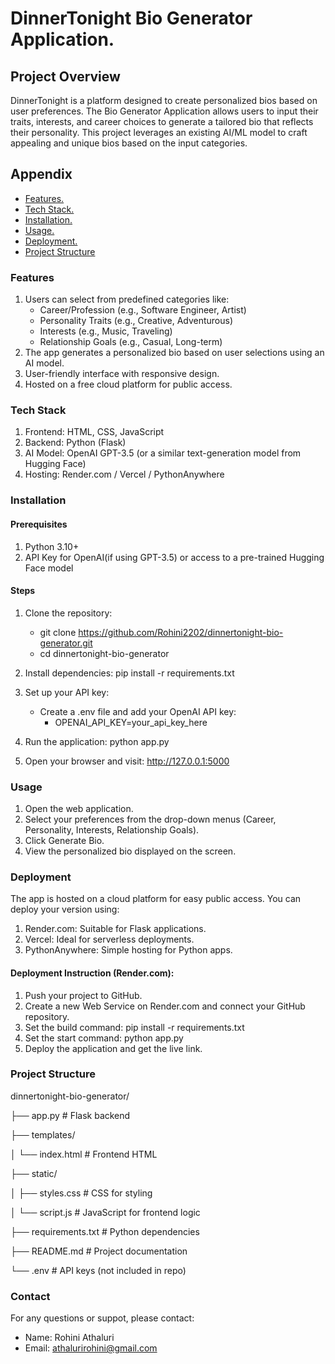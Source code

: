 # **DinnerTonight Bio Generator Application.**

## Project Overview

DinnerTonight is a platform designed to create personalized bios based on user preferences. The Bio Generator Application allows users to input their traits, interests, and career choices to generate a tailored bio that reflects their personality. This project leverages an existing AI/ML model to craft appealing and unique bios based on the input categories.


## Appendix
- [Features.](#features)
- [Tech Stack.](#tech-stack) 
- [Installation.](#installation)
- [Usage.](#usage) 
- [Deployment.](#deployment) 
- [Project Structure](#project-structure)


### Features
1. Users can select from predefined categories like:
    - Career/Profession (e.g., Software Engineer, Artist)
    - Personality Traits (e.g., Creative, Adventurous)
    - Interests (e.g., Music, Traveling)
    - Relationship Goals (e.g., Casual, Long-term)
2. The app generates a personalized bio based on user selections using an AI model.
3. User-friendly interface with responsive design.
4. Hosted on a free cloud platform for public access.

### Tech Stack

1. Frontend: HTML, CSS, JavaScript
2. Backend: Python (Flask)
3. AI Model: OpenAI GPT-3.5 (or a similar text-generation model from Hugging Face)
4. Hosting: Render.com / Vercel / PythonAnywhere  

### Installation

#### Prerequisites
1. Python 3.10+
2. API Key for OpenAI(if using GPT-3.5) or access to a pre-trained Hugging Face model

#### Steps
1. Clone the repository:
    - git clone https://github.com/Rohini2202/dinnertonight-bio-generator.git
    - cd dinnertonight-bio-generator

2. Install dependencies:
	pip install -r requirements.txt

3. Set up your API key:
     - Create a .env file and add your OpenAI API key:
          - OPENAI_API_KEY=your_api_key_here

4. Run the application:
	python app.py

5. Open your browser and visit:
	http://127.0.0.1:5000

### Usage

1. Open the web application.
2. Select your preferences from the drop-down menus (Career, Personality, Interests, Relationship Goals).
3. Click Generate Bio.
4. View the personalized bio displayed on the screen.

### Deployment 

The app is hosted on a cloud platform for easy public access. You can deploy your version using:

1. Render.com: Suitable for Flask applications.
2. Vercel: Ideal for serverless deployments.
3. PythonAnywhere: Simple hosting for Python apps.

#### Deployment Instruction (Render.com):

1. Push your project to GitHub.
2. Create a new Web Service on Render.com and connect your GitHub repository.
3. Set the build command: pip install -r requirements.txt
4. Set the start command: python app.py
5. Deploy the application and get the live link.

### Project Structure

dinnertonight-bio-generator/

├── app.py               # Flask backend

├── templates/

│   └── index.html       # Frontend HTML

├── static/

│   ├── styles.css       # CSS for styling

│   └── script.js        # JavaScript for frontend logic

├── requirements.txt     # Python dependencies

├── README.md            # Project documentation

└── .env                 # API keys (not included in repo)


### Contact

For any questions or suppot, please contact:
- Name: Rohini Athaluri
- Email: athalurirohini@gmail.com
